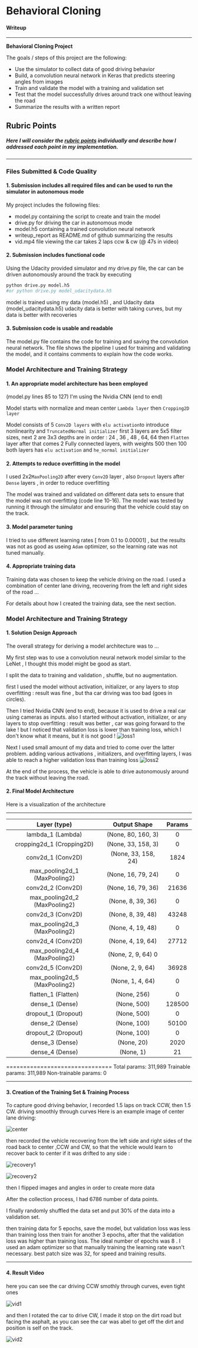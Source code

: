 # **Behavioral Cloning** 

#### Writeup
 ---

**Behavioral Cloning Project**

The goals / steps of this project are the following:
* Use the simulator to collect data of good driving behavior
* Build, a convolution neural network in Keras that predicts steering angles from images
* Train and validate the model with a training and validation set
* Test that the model successfully drives around track one without leaving the road
* Summarize the results with a written report


[//]: # (Image References)

[image1]: ./examples/placeholder.png "Model Visualization"
[image2]: ./examples/placeholder.png "Grayscaling"
[image3]: ./examples/placeholder_small.png "Recovery Image"
[image4]: ./examples/placeholder_small.png "Recovery Image"
[image5]: ./examples/placeholder_small.png "Recovery Image"
[image6]: ./examples/placeholder_small.png "Normal Image"
[image7]: ./examples/placeholder_small.png "Flipped Image"

## Rubric Points
##### Here I will consider the [rubric points](https://review.udacity.com/#!/rubrics/432/view) individually and describe how I addressed each point in my implementation.  

---
### Files Submitted & Code Quality

#### 1. Submission includes all required files and can be used to run the simulator in autonomous mode

My project includes the following files:
* model.py containing the script to create and train the model
* drive.py for driving the car in autonomous mode
* model.h5 containing a trained convolution neural network 
* writeup_report as README.md of github summarizing the results
* vid.mp4 file viewing the car takes 2 laps ccw & cw (@ 47s in video)

#### 2. Submission includes functional code
Using the Udacity provided simulator and my drive.py file, the car can be driven autonomously around the track by executing 
```sh
python drive.py model.h5
#or python drive.py model_udacitydata.h5
```
model is trained using my data (model.h5) , and Udacity data (model_udacitydata.h5)
udacity data is better with taking curves, but my data is better with recoveries

#### 3. Submission code is usable and readable

The model.py file contains the code for training and saving the convolution neural network. The file shows the pipeline I used for training and validating the model, and it contains comments to explain how the code works.

### Model Architecture and Training Strategy

#### 1. An appropriate model architecture has been employed
(model.py lines 85 to 127)
I'm using the Nvidia CNN (end to end)

Model starts with normalize and mean center `Lambda layer`
then `Cropping2D layer`

Model consists of 5 `Conv2D layers` 
with `elu activation`to introduce nonlinearity 
 and `TruncatedNormal initializer` 
first 3 layers are 5x5 filter sizes, next 2 are 3x3
depths are in order : 24 , 36 , 48 , 64, 64
then `Flatten` layer
after that comes 2 Fully connected layers, with weights 500 then 100
both layers has `elu activation`
and `he_normal initializer` 

#### 2. Attempts to reduce overfitting in the model

I used 2x2`MaxPooling2D` after every `Conv2D` layer ,
also `Dropout` layers after `Dense` layers ,
in order to reduce overfitting 

The model was trained and validated on different data sets to ensure that the model was not overfitting (code line 10-16). The model was tested by running it through the simulator and ensuring that the vehicle could stay on the track.

#### 3. Model parameter tuning
I tried to use different learning rates [ from 0.1 to  0.00001] , but the results was not as good as useing `Adam` optimizer, 
so the learning rate was not tuned manually.

#### 4. Appropriate training data

Training data was chosen to keep the vehicle driving on the road. I used a combination of center lane driving, recovering from the left and right sides of the road ... 

For details about how I created the training data, see the next section. 

### Model Architecture and Training Strategy

#### 1. Solution Design Approach

The overall strategy for deriving a model architecture was to ...

My first step was to use a convolution neural network model similar to the LeNet , I thought this model might be good as start.

I split the data to training and validation , shuffle, but no augmentation.

first I used the model without activation, initializer, or any layers to stop overfitting : result was fine , but tha car driving was too bad (goes in circles).

Then I tried Nvidia CNN (end to end), because it is used to drive a real car using cameras as inputs.
also I started without activation, initializer, or any layers to stop overfitting : result was better , car was going forward to the lake ! 
but I noticed that validation loss is lower than training loss, which I don't know what it means, but it is not good !
![loss1](https://github.com/anasmatic/Self-Driving-Car_NanoDegree013/blob/master/term1/project3/examples/loss1.png)

Next I used small amount of my data and tried to come over the latter problem.
adding various activations , initializers, and overfitting layers, I was able to reach a higher validation loss than training loss
![loss2](https://github.com/anasmatic/Self-Driving-Car_NanoDegree013/blob/master/term1/project3/examples/loss2.png)


At the end of the process, the vehicle is able to drive autonomously around the track without leaving the road.

#### 2. Final Model Architecture

Here is a visualization of the architecture 

_________________________________________________________________
| Layer (type)  | Output Shape    | Params |
|:-------------:|:---------------:|:------:|
| lambda_1 (Lambda)  | (None, 80, 160, 3)       | 0 |        
| cropping2d_1 (Cropping2D) | (None, 33, 158, 3) |  0 |         
|conv2d_1 (Conv2D) | (None, 33, 158, 24) | 1824|      
|max_pooling2d_1 (MaxPooling2) | (None, 16, 79, 24) | 0|
|conv2d_2 (Conv2D)   |(None, 16, 79, 36)        |21636|     
|max_pooling2d_2 (MaxPooling2)| (None, 8, 39, 36)|0|         
|conv2d_3 (Conv2D) | (None, 8, 39, 48) | 43248 |    
|max_pooling2d_3 (MaxPooling2)| (None, 4, 19, 48)|0 |        
|conv2d_4 (Conv2D)|(None, 4, 19, 64)| 27712  |   
|max_pooling2d_4 (MaxPooling2) | (None, 2, 9, 64)          0   |      
|conv2d_5 (Conv2D)|(None, 2, 9, 64)|36928    | 
|max_pooling2d_5 (MaxPooling2)|(None, 1, 4, 64) |0|     
|flatten_1 (Flatten)|(None, 256)|0|
|dense_1 (Dense)|(None, 500)|128500|    
|dropout_1 (Dropout)|(None, 500)|0|         |
|dense_2 (Dense)|(None, 100)|50100    | 
|dropout_2 (Dropout)|(None, 100)|0|
|dense_3 (Dense)|(None, 20)|2020      |
|dense_4 (Dense)|(None, 1)|21|        
 ===============================
Total params: 311,989
Trainable params: 311,989
Non-trainable params: 0
_________________________________________________________________

#### 3. Creation of the Training Set & Training Process

To capture good driving behavior, I recorded 1.5 laps on track CCW, then 1.5 CW. driving smoothly through curves
 Here is an example image of center lane driving:

![center](https://github.com/anasmatic/Self-Driving-Car_NanoDegree013/blob/master/term1/project3/examples/center.gif)

then recorded the vehicle recovering from the left side and right sides of the road back to center ,CCW and CW, so that the vehicle would learn to recover back to center if it was drifted to any side :

![recovery1](https://github.com/anasmatic/Self-Driving-Car_NanoDegree013/blob/master/term1/project3/examples/recovery1.gif)

![recovery2](https://github.com/anasmatic/Self-Driving-Car_NanoDegree013/blob/master/term1/project3/examples/recovery2.gif)


then I flipped images and angles in order to create more data

After the collection process, I had 6786 number of data points.

I finally randomly shuffled the data set and put 30% of the data into a validation set. 

then training data for 5 epochs, save the model, but validation loss was less than training loss
then train for another 3 epochs, after that the validation loss was higher than training loss.
The ideal number of epochs was 8 .
I used an adam optimizer so that manually training the learning rate wasn't necessary.
best patch size was 32, for speed and training results.

_________________________________________________________________

#### 4. Result Video
here you can see the car driving CCW smothly through curves, even tight ones

![vid1](https://github.com/anasmatic/Self-Driving-Car_NanoDegree013/blob/master/term1/project3/examples/vid1.gif)

and then I rotated the car to drive CW, I made it stop on the dirt road but facing the asphalt,
as you can see the car was abel to  get off the dirt and position is self on the track.

![vid2](https://github.com/anasmatic/Self-Driving-Car_NanoDegree013/blob/master/term1/project3/examples/vid2.gif)
